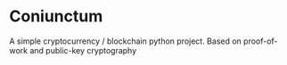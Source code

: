 # Coniunctum
A simple cryptocurrency / blockchain python project. Based on proof-of-work and public-key cryptography
